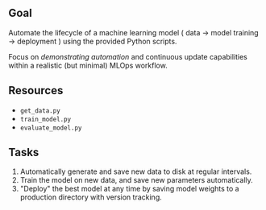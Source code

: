 ## Goal

Automate the lifecycle of a machine learning model ( data -> model training -> deployment ) using the provided Python scripts.

Focus on _demonstrating automation_ and continuous update capabilities within a realistic (but minimal) MLOps workflow.

## Resources

- `get_data.py`
- `train_model.py`
- `evaluate_model.py`

## Tasks

1. Automatically generate and save new data to disk at regular intervals.
2. Train the model on new data, and save new parameters automatically.
3. "Deploy" the best model at any time by saving model weights to a production directory with version tracking.

